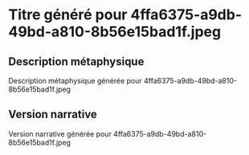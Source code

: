 # Titre généré pour 4ffa6375-a9db-49bd-a810-8b56e15bad1f.jpeg

## Description métaphysique
Description métaphysique générée pour 4ffa6375-a9db-49bd-a810-8b56e15bad1f.jpeg

## Version narrative
Version narrative générée pour 4ffa6375-a9db-49bd-a810-8b56e15bad1f.jpeg
